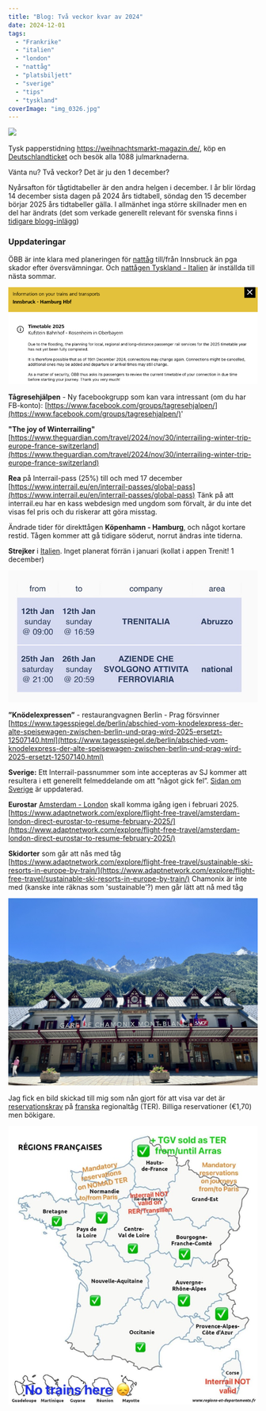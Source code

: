 ```yaml
---
title: "Blog: Två veckor kvar av 2024"
date: 2024-12-01
tags: 
  - "Frankrike"
  - "italien"
  - "london"
  - "nattåg"
  - "platsbiljett"
  - "sverige"
  - "tips"
  - "tyskland"
coverImage: "img_0326.jpg"
---
```


 

[![](images/img_0326.jpg?w=798)](https://weihnachtsmarkt-magazin.de/)

<figcaption>

Tysk papperstidning https://weihnachtsmarkt-magazin.de/, köp en [Deutschlandticket](https://www.trainfo.eu/deutschland-ticket/) och besök alla 1088 julmarknaderna.

</figcaption>

 

Vänta nu? Två veckor? Det är ju den 1 december?

Nyårsafton för tågtidtabeller är den andra helgen i december. I år blir lördag 14 december sista dagen på 2024 års tidtabell, söndag den 15 december börjar 2025 års tidtabeller gälla. I allmänhet inga större skillnader men en del har ändrats (det som verkade generellt relevant för svenska finns i [tidigare blogg-inlägg](https://www.trainfo.eu/blog/))

### Uppdateringar

ÖBB är inte klara med planeringen för [nattåg](https://www.trainfo.eu/nightjet/) till/från Innsbruck än pga skador efter översvämningar. Och [nattågen Tyskland - Italien](https://www.trainfo.eu/italien-resa/) är inställda till nästa sommar.

![](images/tva-veckor-kvar-av-2024_1.png?w=889)

**Tågresehjälpen** - Ny facebookgrupp som kan vara intressant (om du har FB-konto): [https://www.facebook.com/groups/tagresehjalpen/](https://www.facebook.com/groups/tagresehjalpen/)'

**"The joy of Winterrailing"** [https://www.theguardian.com/travel/2024/nov/30/interrailing-winter-trip-europe-france-switzerland](https://www.theguardian.com/travel/2024/nov/30/interrailing-winter-trip-europe-france-switzerland)

**Rea** på Interrail-pass (25%) till och med 17 december [https://www.interrail.eu/en/interrail-passes/global-pass](https://www.interrail.eu/en/interrail-passes/global-pass) Tänk på att interrail.eu har en kass webdesign med ungdom som förvalt, är du inte det visas fel pris och du riskerar att göra misstag.

Ändrade tider för direkttågen **Köpenhamn - Hamburg**, och något kortare restid. Tågen kommer att gå tidigare söderut, norrut ändras inte tiderna.

**Strejker** i [Italien](https://www.trainfo.eu/italien/). Inget planerat förrän i januari (kollat i appen Trenit! 1 december)

![](images/tva-veckor-kvar-av-2024_3.jpeg?w=682)

**”Knödelexpressen”** - restaurangvagnen Berlin - Prag försvinner [https://www.tagesspiegel.de/berlin/abschied-vom-knodelexpress-der-alte-speisewagen-zwischen-berlin-und-prag-wird-2025-ersetzt-12507140.html](https://www.tagesspiegel.de/berlin/abschied-vom-knodelexpress-der-alte-speisewagen-zwischen-berlin-und-prag-wird-2025-ersetzt-12507140.html)

**Sverige:** Ett Interrail-passnummer som inte accepteras av SJ kommer att resultera i ett generellt felmeddelande om att ”något gick fel”. [Sidan om Sverige](https://www.trainfo.eu/sverige/) är uppdaterad.

**Eurostar** [Amsterdam - London](https://www.trainfo.eu/amsterdam-bryssel-london/) skall komma igång igen i februari 2025. [https://www.adaptnetwork.com/explore/flight-free-travel/amsterdam-london-direct-eurostar-to-resume-february-2025/](https://www.adaptnetwork.com/explore/flight-free-travel/amsterdam-london-direct-eurostar-to-resume-february-2025/)

**Skidorter** som går att nås med tåg [https://www.adaptnetwork.com/explore/flight-free-travel/sustainable-ski-resorts-in-europe-by-train/](https://www.adaptnetwork.com/explore/flight-free-travel/sustainable-ski-resorts-in-europe-by-train/) Chamonix är inte med (kanske inte räknas som 'sustainable'?) men går lätt att nå med tåg

![](images/tva-veckor-kvar-av-2024_2.jpg?w=1024)

Jag fick en bild skickad till mig som nån gjort för att visa var det är [reservationskrav](https://www.trainfo.eu/platsbiljettskrav-eller-inte/) på [franska](https://www.trainfo.eu/frankrike/) regionaltåg (TER). Billiga reservationer (€1,70) men bökigare.

![](images/tva-veckor-kvar-av-2024_5.jpg?w=750)
